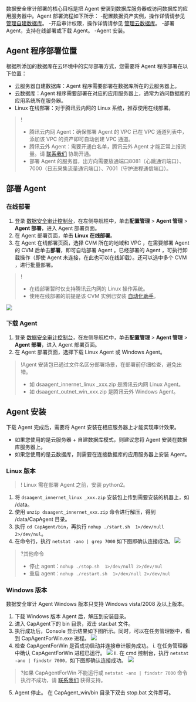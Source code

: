 数据安全审计部署的核心目标是把 Agent 安装到数据库服务器或访问数据库的应用服务器中。Agent 部署流程如下所示：
<dx-steps>
-配置数据资产实例，操作详情请参见 [管理自建数据库](https://cloud.tencent.com/document/product/856/66075#since)。
-开启审计权限，操作详情请参见 [管理云数据库](https://cloud.tencent.com/document/product/856/66075#cloud)。
-部署 Agent，支持在线部署或下载 Agent。
-Agent 安装。
</dx-steps>

## Agent 程序部署位置
根据所添加的数据库在云环境中的实际部署方式，您需要将 Agent 程序部署在以下位置：
 - 云服务器自建数据库：Agent 程序需要部署在数据库所在的云服务器上。
 - 云数据库：Agent 程序需要部署在对应的应用服务器上，通常为访问数据库的应用系统所在服务器。
 -  Linux 在线部署：对于腾讯云内网的 Linux 系统，推荐使用在线部署。
 
>!
>- 腾讯云内网 Agent：确保部署 Agent 的 VPC 已在 VPC 通道列表中，添加该 VPC 的资产即可自动创建 VPC 通道。
>- 腾讯云外 Agent：需要开通白名单，腾讯云外 Agent 才能正常上报流量。请 [联系我们](https://cloud.tencent.com/online-service) 协助开通。  
>- 部署 Agent 的服务器，出方向需要放通端口8081（心跳通讯端口）、7000（日志采集流量通讯端口）、7001（守护进程通信端口）。


 
## 部署 Agent
### 在线部署
1. 登录 [数据安全审计控制台](https://console.cloud.tencent.com/dsaudit)，在左侧导航栏中，单击**配置管理** > **Agent 管理** > **Agent 部署**，进入 Agent 部署页面。
1. 在 Agent 部署页面，单击 **Linux 在线部署**。
2. 在 Agent 在线部署页面，选择 CVM 所在的地域和 VPC ，在需要部署 Agent 的 CVM 后单击**部署**，即可自动部署 Agent 。已经部署的 Agent ，可执行卸载操作（即使 Agent 未连接，在此也可以在线卸载）。还可以选中多个 CVM ，进行批量部署。
>!
>- 在线部署暂时仅支持腾讯云内网的 Linux 操作系统。
>- 使用在线部署的前提是该 CVM 实例已安装 [自动化助手](https://cloud.tencent.com/document/product/1340/51945)。
>
![](https://qcloudimg.tencent-cloud.cn/raw/2947b081fffc641399f94e37ca6e15c7.png)

### 下载 Agent 
1. 登录 [数据安全审计控制台](https://console.cloud.tencent.com/dsaudit)，在左侧导航栏中，单击**配置管理** > **Agent 管理** > **Agent 部署**，进入 Agent 部署页面。
2. 在 Agent 部署页面，选择下载 Linux Agent 或 Windows Agent。
>!Agent 安装包已通过文件名区分部署场景，在部署前仔细检查，避免出错。
>  - 如 dsaagent_innernet_linux _xxx.zip 是腾讯云内网 Linux Agent。
>  - 如 dsaagent_outnet_win_xxx.zip 是腾讯云外 Windows Agent。
>  

## Agent 安装
下载 Agent 完成后，需要将 Agent 安装在相应服务器上才能实现审计效果。
- 如果您使用的是云服务器 + 自建数据库模式，则建议您将 Agent 安装在数据库服务器上。
- 如果您使用的是云数据库，则需要在连接数据库的应用服务器上安装 Agent。

### Linux 版本
>! Linux 需在部署 Agent 之前，安装 python2。
>
1. 将 `dsaagent_innernet_linux _xxx.zip` 安装包上传到需要安装的机器上，如 /data。
2. 使用 `unzip dsaagent_innernet_xxx.zip` 命令进行解压，得到 /data/CapAgent 目录。
3. 执行 `cd CapAgent/bin`，再执行 `nohup ./start.sh  1>/dev/null 2>/dev/nul`。
4. 在命令行，执行 `netstat -ano | grep 7000` 如下图即确认连接成功。
![](https://qcloudimg.tencent-cloud.cn/raw/962362514112d1d209594ab2baa82558.png)

>?其他命令
>- 停止 agent：`nohup ./stop.sh  1>/dev/null 2>/dev/nul`
>- 重启 agent：`nohup ./restart.sh  1>/dev/null 2>/dev/nul`


### Windows 版本
数据安全审计 Agent Windows 版本只支持 Windows vista/2008 及以上版本。
1. 下载 Windows 版本 Agent 后，解压到安装目录。
2. 进入 CapAgent下的 bin 目录，双击 star.bat 文件。
3. 执行成功后，Console 显示结果如下图所示。同时，可以在任务管理器中，看到 CapAgentForWin.exe 进程。
![](https://qcloudimg.tencent-cloud.cn/raw/d7bfc6e6d21ac23cbb2fd9e35f146d26.png)
4. 检查 CapAgentForWin 是否成功启动并连接审计服务成功。
i. 在任务管理器中确认 CapAgentForWin 进程已运行。
![](https://qcloudimg.tencent-cloud.cn/raw/5ebac0aaadfc5ceaa350f14c1fd04062.png)
ii. 在 cmd 控制台，执行 `netstat -ano | findstr 7000`，如下图即确认连接成功。
![](https://qcloudimg.tencent-cloud.cn/raw/9fe339420cdd09b4ff0a94f90e844d1f.png)
>?如果 CapAgentForWin 不能运行或 `netstat -ano | findstr 7000` 命令执行不成功，请  [联系我们](https://cloud.tencent.com/online-service) 获得支持。
5. Agent 停止。
在 CapAgent_win/bin 目录下双击 stop.bat 文件即可。
